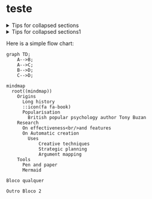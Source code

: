 # teste

<details>

<summary>Tips for collapsed sections</summary>

### You can add a header

You can add text within a collapsed section. 

You can add an image or a code block, too.

```ruby
   puts "Hello World"
```

</details>

<details>

<summary>Tips for collapsed sections1</summary>

fdsafdasfasd
fdsafdas
fdas
fdsa

</details>

Here is a simple flow chart:

```mermaid
graph TD;
    A-->B;
    A-->C;
    B-->D;
    C-->D;
```

```mermaid
mindmap
  root((mindmap))
    Origins
      Long history
      ::icon(fa fa-book)
      Popularisation
        British popular psychology author Tony Buzan
    Research
      On effectiveness<br/>and features
      On Automatic creation
        Uses
            Creative techniques
            Strategic planning
            Argument mapping
    Tools
      Pen and paper
      Mermaid
```

```
Bloco qualquer
```

```
Outro Bloco 2
```
